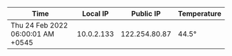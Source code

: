 | Time     | Local IP | Public IP | Temperature |
| ----------- | ----------- | ----------- | ----------- |
| Thu 24 Feb 2022 06:00:01 AM +0545      | 10.0.2.133     | 122.254.80.87  | 44.5° |
